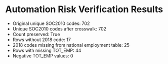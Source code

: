 # Automation Risk Verification Results

- Original unique SOC2010 codes: 702
- Unique SOC2010 codes after crosswalk: 702
- Count preserved: True
- Rows without 2018 code: 17
- 2018 codes missing from national employment table: 25
- Rows with missing TOT_EMP: 44
- Negative TOT_EMP values: 0
